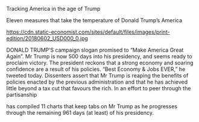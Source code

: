 Tracking America in the age of Trump

Eleven measures that take the temperature of Donald Trump’s America

https://cdn.static-economist.com/sites/default/files/images/print-edition/20180602_USD000_0.jpg

DONALD TRUMP’S campaign slogan promised to “Make America Great Again”. Mr Trump is now 500 days into his presidency, and seems ready to proclaim victory. The president reckons that a strong economy and soaring confidence are a result of his policies. “Best Economy & Jobs EVER,” he tweeted today. Dissenters assert that Mr Trump is reaping the benefits of policies enacted by the previous administration and that he has achieved little beyond a tax cut that favours the rich. In an effort to peer through the partisanship 

 has compiled 11 charts that keep tabs on Mr Trump as he progresses through the remaining 961 days (at least) of his presidency. 